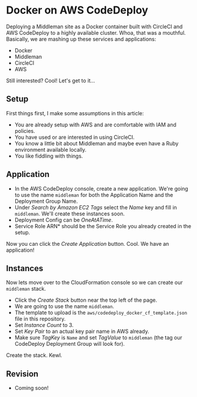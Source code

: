 # Docker on AWS CodeDeploy

Deploying a Middleman site as a Docker container built with CircleCI and AWS CodeDeploy to a highly available cluster. Whoa, that was a mouthful. Basically, we are mashing up these services and applications:

* Docker
* Middleman
* CircleCI
* AWS

Still interested? Cool! Let's get to it...

## Setup

First things first, I make some assumptions in this article:

* You are already setup with AWS and are comfortable with IAM and policies.
* You have used or are interested in using CircleCI.
* You know a little bit about Middleman and maybe even have a Ruby environment available locally.
* You like fiddling with things.

## Application

* In the AWS CodeDeploy console, create a new application. We're going to use the name `middleman` for both the Application Name and the Deployment Group Name.
* Under *Search by Amazon EC2 Tags* select the *Name* key and fill in `middleman`. We'll create these instances soon.
* Deployment Config can be *OneAtATime*.
* Service Role ARN* should be the Service Role you already created in the setup.

Now you can click the *Create Application* button. Cool. We have an application!

## Instances

Now lets move over to the CloudFormation console so we can create our `middleman` stack.

* Click the *Create Stack* button near the top left of the page.
* We are going to use the name `middleman`.
* The template to upload is the `aws/codedeploy_docker_cf_template.json` file in this repository.
* Set *Instance Count* to 3.
* Set *Key Pair* to an actual key pair name in AWS already.
* Make sure *TagKey* is `Name` and set *TagValue* to `middleman` (the tag our CodeDeploy Deployment Group will look for).

Create the stack. Kewl.

## Revision

* Coming soon!
